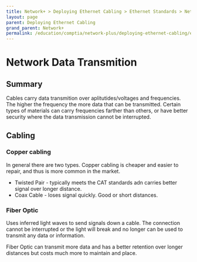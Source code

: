 ```yaml
---
title: Network+ > Deploying Ethernet Cabling > Ethernet Standards > Network Data Transmition
layout: page
parent: Deploying Ethernet Cabling
grand_parent: Network+
permalink: /education/comptia/network-plus/deploying-ethernet-cabling/ethernet-standards/network-data-transmition/
---
```


# Network Data Transmition

## Summary

Cables carry data transmition over aplitutides/voltages and frequencies. The higher the frequency the more data that can be transmitted. Certain types of materials can carry frequencies farther than others, or have better security where the data transmission cannot be interrupted.

## Cabling

### Copper cabling

In general there are two types. Copper cabling is cheaper and easier to repair, and thus is more common in the market.

- Twisted Pair - typically meets the CAT standards adn carries better signal over longer distance.
- Coax Cable - loses signal quickly. Good or short distances.

### Fiber Optic

Uses inferred light waves to send signals down a cable. The connection cannot be interrupted or the light will break and no longer can be used to transmit any data or information.

Fiber Optic can transmit more data and has a better retention over longer distances but costs much more to maintain and place.

